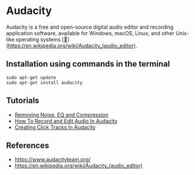 # Audacity
Audacity is a free and open-source digital audio editor and recording application software, 
available for Windows, macOS, Linux, and other Unix-like operating systems [:link:](https://en.wikipedia.org/wiki/Audacity_(audio_editor).

## Installation using commands in the terminal
```
sudo apt-get update
sudo apt-get install audacity
```

## Tutorials
* [Removing Noise, EQ and Compression](https://www.youtube.com/watch?v=CJJgJfI_sZ4)
* [How To Record and Edit Audio In Audacity](https://www.youtube.com/watch?v=fshLRl3GWqE)
* [Creating Click Tracks In Audacity](https://www.youtube.com/watch?v=1eByt8yYyes)

## References
* https://www.audacityteam.org/
* https://en.wikipedia.org/wiki/Audacity_(audio_editor)
